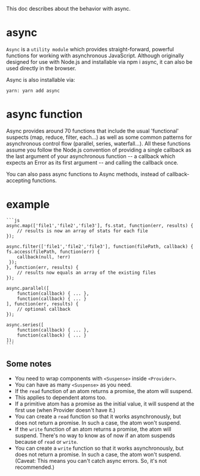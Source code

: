 This doc describes about the behavior with async.

# async

`Async` is a `utility module` which provides straight-forward, powerful functions for working with asynchronous JavaScript. Although originally designed for use with Node.js and installable via npm i async, it can also be used directly in the browser.

Async is also installable via:

`yarn: yarn add async`

# async function
Async provides around 70 functions that include the usual 'functional' suspects (map, reduce, filter, each…) as well as some common patterns for asynchronous control flow (parallel, series, waterfall…). All these functions assume you follow the Node.js convention of providing a single callback as the last argument of your asynchronous function -- a callback which expects an Error as its first argument -- and calling the callback once.

You can also pass async functions to Async methods, instead of callback-accepting functions. 

# example
    ```js
    async.map(['file1','file2','file3'], fs.stat, function(err, results) {
        // results is now an array of stats for each file
    });

    async.filter(['file1','file2','file3'], function(filePath, callback) {
    fs.access(filePath, function(err) {
        callback(null, !err)
     });
    }, function(err, results) {
        // results now equals an array of the existing files
    });

    async.parallel([
        function(callback) { ... },
        function(callback) { ... }
    ], function(err, results) {
        // optional callback
    });

    async.series([
        function(callback) { ... },
        function(callback) { ... }
    ]);
    ```

## Some notes

- You need to wrap components with `<Suspense>` inside `<Provider>`.
- You can have as many `<Suspense>` as you need.
- If the `read` function of an atom returns a promise, the atom will suspend.
- This applies to dependent atoms too.
- If a primitive atom has a promise as the initial value, it will suspend at the first use (when Provider doesn't have it.)
- You can create a `read` function so that it works asynchronously, but does not return a promise. In such a case, the atom won't suspend.
- If the `write` function of an atom returns a promise, the atom will suspend. There's no way to know as of now if an atom suspends because of `read` or `write`.
- You can create a `write` function so that it works asynchronously, but does not return a promise. In such a case, the atom won't suspend. (Caveat: This means you can't catch async errors. So, it's not recommended.)
